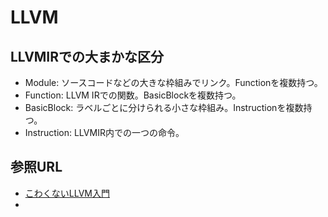 # LLVM

## LLVMIRでの大まかな区分
- Module: ソースコードなどの大きな枠組みでリンク。Functionを複数持つ。
- Function: LLVM IRでの関数。BasicBlockを複数持つ。
- BasicBlock: ラベルごとに分けられる小さな枠組み。Instructionを複数持つ。
- Instruction: LLVMIR内での一つの命令。


## 参照URL
- [こわくないLLVM入門](https://qiita.com/Anko_9801/items/df4475fecbddd0d91ccc#if%E6%96%87%E3%81%AEllvm-ir%E3%82%92%E7%90%86%E8%A7%A3%E3%81%97%E3%81%A6%E3%81%BF%E3%82%8B)
- 